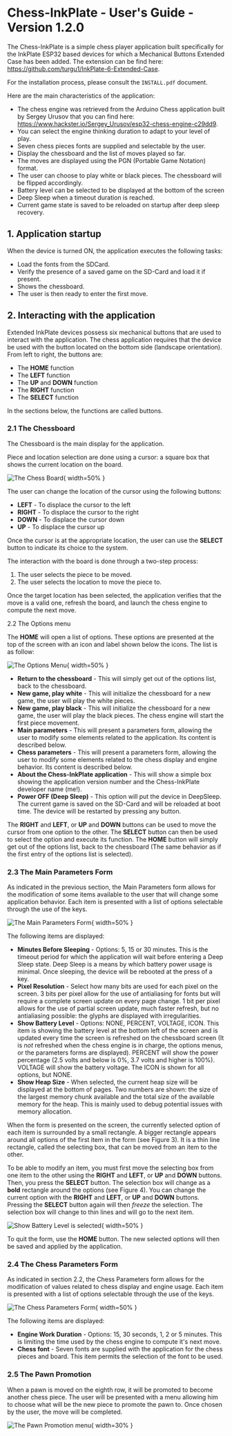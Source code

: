 # Chess-InkPlate - User's Guide - Version 1.2.0

The Chess-InkPlate is a simple chess player application built specifically for the InkPlate ESP32 based devices for which a Mechanical Buttons Extended Case has been added. The extension can be find here: https://github.com/turgu1/InkPlate-6-Extended-Case.

For the installation process, please consult the `INSTALL.pdf` document.

Here are the main characteristics of the application:

- The chess engine was retrieved from the Arduino Chess application built by Sergey Urusov that you can find here: https://www.hackster.io/Sergey_Urusov/esp32-chess-engine-c29dd9.
- You can select the engine thinking duration to adapt to your level of play.
- Seven chess pieces fonts are supplied and selectable by the user.
- Display the chessboard and the list of moves played so far. 
- The moves are displayed using the PGN (Portable Game Notation) format.
- The user can choose to play white or black pieces. The chessboard will be flipped accordingly.
- Battery level can be selected to be displayed at the bottom of the screen
- Deep Sleep when a timeout duration is reached.
- Current game state is saved to be reloaded on startup after deep sleep recovery.
  
## 1. Application startup

When the device is turned ON, the application executes the following tasks:

- Load the fonts from the SDCard.
- Verify the presence of a saved game on the SD-Card and load it if present.
- Shows the chessboard. 
- The user is then ready to enter the first move.

## 2. Interacting with the application

Extended InkPlate devices possess six mechanical buttons that are used to interact with the application. The chess application requires that the device be used with the button located on the bottom side (landscape orientation). From left to right, the buttons are:

  - The **HOME** function
  - The **LEFT** function
  - The **UP** and **DOWN** function
  - The **RIGHT** function
  - The **SELECT** function

In the sections below, the functions are called buttons.

### 2.1 The Chessboard

The Chessboard is the main display for the application. 

Piece and location selection are done using a cursor: a square box that shows the current location on the board. 

![The Chess Board](pictures/chess-board.png){ width=50% }

The user can change the location of the cursor using the following buttons:

- **LEFT** - To displace the cursor to the left
- **RIGHT** - To displace the cursor to the right
- **DOWN** - To displace the cursor down
- **UP** - To displace the cursor up

Once the cursor is at the appropriate location, the user can use the **SELECT** button to indicate its choice to the system.

The interaction with the board is done through a two-step process:

1. The user selects the piece to be moved.
2. The user selects the location to move the piece to.

Once the target location has been selected, the application verifies that the move is a valid one, refresh the board, and launch the chess engine to compute the next move.

2.2 The Options menu

The **HOME** will open a list of options. These options are presented at the top of the screen with an icon and label shown below the icons. The list is as follow:

![The Options Menu](pictures/options-menu.png){ width=50% }

- **Return to the chessboard** - This will simply get out of the options list, back to the chessboard.
- **New game, play white** - This will initialize the chessboard for a new game, the user will play the white pieces. 
- **New game, play black** - This will initialize the chessboard for a new game, the user will play the black pieces. The chess engine will start the first piece movement.
- **Main parameters** - This will present a parameters form, allowing the user to modify some elements related to the application. Its content is described below.
- **Chess parameters** - This will present a parameters form, allowing the user to modify some elements related to the chess display and engine behavior. Its content is described below.
- **About the Chess-InkPlate application** - This will show a simple box showing the application version number and the Chess-InkPlate developer name (me!).
- **Power OFF (Deep Sleep)** - This option will put the device in DeepSleep. The current game is saved on the SD-Card and will be reloaded at boot time. The device will be restarted by pressing any button.

The **RIGHT** and **LEFT**, or **UP** and **DOWN** buttons can be used to move the cursor from one option to the other. The **SELECT** button can then be used to select the option and execute its function. The **HOME** button will simply get out of the options list, back to the chessboard (The same behavior as if the first entry of the options list is selected).

### 2.3 The Main Parameters Form

As indicated in the previous section, the Main Parameters form allows for the modification of some items available to the user that will change some application behavior. Each item is presented with a list of options selectable through the use of the keys.

![The Main Parameters Form](pictures/main-parameters-form.png){ width=50% }

The following items are displayed:

- **Minutes Before Sleeping** - Options: 5, 15 or 30 minutes. This is the timeout period for which the application will wait before entering a Deep Sleep state. Deep Sleep is a means by which battery power usage is minimal. Once sleeping, the device will be rebooted at the press of a key.
- **Pixel Resolution** - Select how many bits are used for each pixel on the screen. 3 bits per pixel allow for the use of antialiasing for fonts but will require a complete screen update on every page change. 1 bit per pixel allows for the use of partial screen update, much faster refresh, but no antialiasing possible: the glyphs are displayed with irregularities.
- **Show Battery Level** - Options: NONE, PERCENT, VOLTAGE, ICON. This item is showing the battery level at the bottom left of the screen and is updated every time the screen is refreshed on the chessboard screen (It is *not* refreshed when the chess engine is in charge, the options menus, or the parameters forms are displayed). PERCENT will show the power percentage (2.5 volts and below is 0%, 3.7 volts and higher is 100%). VOLTAGE will show the battery voltage. The ICON is shown for all options, but NONE.
- **Show Heap Size** - When selected, the current heap size will be displayed at the bottom of pages. Two numbers are shown: the size of the largest memory chunk available and the total size of the available memory for the heap. This is mainly used to debug potential issues with memory allocation.
   
When the form is presented on the screen, the currently selected option of each item is surrounded by a small rectangle. A bigger rectangle appears around all options of the first item in the form (see Figure 3). It is a thin line rectangle, called the selecting box, that can be moved from an item to the other.

To be able to modify an item, you must first move the selecting box from one item to the other using the **RIGHT** and **LEFT**, or **UP** and **DOWN** buttons. Then, you press the **SELECT** button. The selection box will change as a **bold** rectangle around the options (see Figure 4). You can change the current option with the **RIGHT** and **LEFT**, or **UP** and **DOWN** buttons. Pressing the **SELECT** button again will then *freeze* the selection. The selection box will change to thin lines and will go to the next item.

![Show Battery Level is selected](pictures/parameters-after-selection.png){ width=50% }

To quit the form, use the **HOME** button. The new selected options will then be saved and applied by the application.

### 2.4 The Chess Parameters Form

As indicated in section 2.2, the Chess Parameters form allows for the modification of values related to chess display and engine usage. Each item is presented with a list of options selectable through the use of the keys.

![The Chess Parameters Form](pictures/chess-parameters-form.png){ width=50% }

The following items are displayed:

- **Engine Work Duration** - Options: 15, 30 seconds, 1, 2 or 5 minutes. This is limiting the time used by the chess engine to compute it's next move. 
- **Chess font** - Seven fonts are supplied with the application for the chess pieces and board. This item permits the selection of the font to be used. 
   
### 2.5 The Pawn Promotion

When a pawn is moved on the eighth row, it will be promoted to become another chess piece. The user will be presented with a menu allowing him to choose what will be the new piece to promote the pawn to. Once chosen by the user, the move will be completed.

![The Pawn Promotion menu](pictures/pawn-promotion.png){ width=30% }
